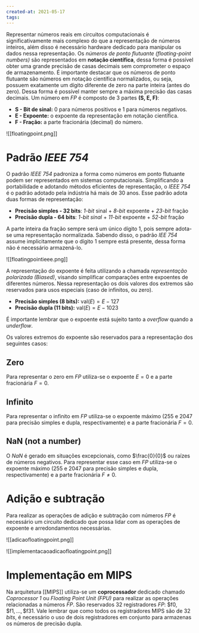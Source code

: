 ```yaml
---
created-at: 2021-05-17
tags:
---
```

Representar números reais em circuitos computacionais é significativamente mais complexo do que a representação de números inteiros, além disso é necessário hardware dedicado para manipular os dados nessa representação.
Os *números de ponto flutuante (floating-point numbers)* são representados em **notação científica**, dessa forma é possível obter uma grande precisão de casas decimais sem comprometer o espaço de armazenamento.
É importante destacar que os números de ponto flutuante são números em notação científica normalizados, ou seja, possuem exatamente um dígito diferente de zero na parte inteira (antes do zero). Dessa forma é possível manter sempre a máxima precisão das casas decimais.
Um número em *FP* é composto de 3 partes **(S, E, F)**:

- **S - Bit de sinal:** $0$ para números positivos e $1$ para números negativos.
- **E - Expoente:** o expoente da representação em notação científica.
- **F - Fração:** a parte fracionária (decimal) do número.

![[floatingpoint.png]]

# Padrão *IEEE 754*
O padrão *IEEE 754* padroniza a forma como números em ponto flutuante podem ser representados em sistemas computacionais. Simplificando a portabilidade e adotando métodos eficientes de representação, o *IEEE 754* é o padrão adotado pela indústria há mais de 30 anos.
Esse padrão adota duas formas de representação:

- **Precisão simples - 32 bits**: *1-bit* sinal + *8-bit* expoente + *23-bit* fração
- **Precisão dupla - 64 bits**: *1-bit sinal* + *11-bit* expoente + *52-bit* fração

A parte inteira da fração sempre será um único dígito $1$, pois sempre adota-se uma representação normalizada. Sabendo disso, o padrão *IEE 754* assume implicitamente que o dígito $1$ sempre está presente, dessa forma não é necessário armazená-lo.

![[floatingpointieee.png]]

A representação do expoente é feita utilizando a chamada *representação polarizada (Biased)*, visando simplificar comparações entre expoentes de diferentes números. Nessa representação os dois valores dos extremos são reservados para usos especiais (caso de infinitos, ou zero).

- **Precisão simples (8 bits):** $\text{val}(E) = E - 127$
- **Precisão dupla (11 bits):** $\text{val}(E) = E - 1023$

É importante lembrar que o expoente está sujeito tanto a *overflow* quando a *underflow*.

Os valores extremos do expoente são reservados para a representação dos seguintes casos:

## Zero
Para representar o zero em *FP* utiliza-se o expoente $E = 0$ e a parte fracionária $F = 0$.

## Infinito
Para representar o infinito em *FP* utiliza-se o expoente máximo ($255$ e $2047$ para precisão simples e dupla, respectivamente) e a parte fracionária $F = 0$.

## NaN (not a number)
O *NaN* é gerado em situações excepcionais, como $\frac{0}{0}$ ou raízes de números negativos. Para representar esse caso em *FP* utiliza-se o expoente máximo ($255$ e $2047$ para precisão simples e dupla, respectivamente) e a parte fracionária $F \neq 0$.

# Adição e subtração
Para realizar as operações de adição e subtração com números $FP$ é necessário um circuito dedicado que possa lidar com as operações de expoente e arredondamentos necessárias.

![[adicaofloatingpoint.png]]

![[implementacaoadicaofloatingpoint.png]]

# Implementação em MIPS
Na arquitetura [[MIPS]] utiliza-se um **coprocessador** dedicado chamado *Coprocessor 1* ou *Floating Point Unit (FPU)* para realizar as operações relacionadas a números *FP*. São reservados $32$ registradores *FP*: $\text{\$f0}, \text{\$f1}, \dots, \text{\$f31}$. Vale lembrar que como todos os registradores MIPS são de $32$ *bits*, é necessário o uso de dois registradores em conjunto para armazenas os números de precisão dupla.